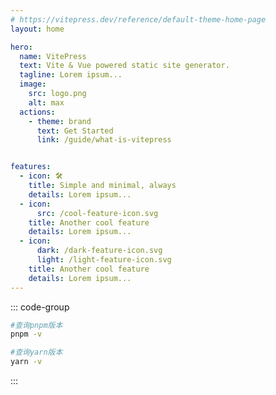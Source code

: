```yaml
---
# https://vitepress.dev/reference/default-theme-home-page
layout: home

hero:
  name: VitePress
  text: Vite & Vue powered static site generator.
  tagline: Lorem ipsum...
  image:
    src: logo.png
    alt: max
  actions:
    - theme: brand
      text: Get Started
      link: /guide/what-is-vitepress


features:
  - icon: 🛠️
    title: Simple and minimal, always
    details: Lorem ipsum...
  - icon:
      src: /cool-feature-icon.svg
    title: Another cool feature
    details: Lorem ipsum...
  - icon:
      dark: /dark-feature-icon.svg
      light: /light-feature-icon.svg
    title: Another cool feature
    details: Lorem ipsum...
---
```



::: code-group

```sh [pnpm]
#查询pnpm版本
pnpm -v
```

```sh [yarn]
#查询yarn版本
yarn -v
```

:::


